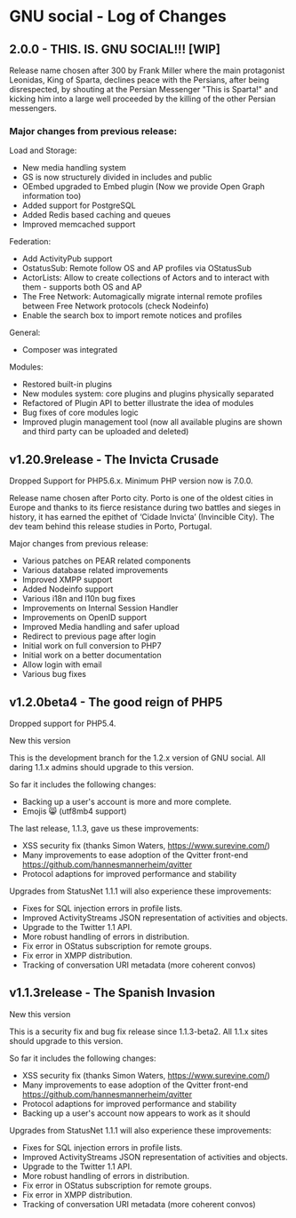 # GNU social - Log of Changes

## 2.0.0 - THIS. IS. GNU SOCIAL!!! [WIP]

Release name chosen after 300 by Frank Miller where the main protagonist Leonidas, King of Sparta, declines peace with the
Persians, after being disrespected, by shouting at the Persian Messenger "This is Sparta!" and kicking him into a large well
proceeded by the killing of the other Persian messengers.

### Major changes from previous release:

Load and Storage:
- New media handling system
- GS is now structurely divided in includes and public
- OEmbed upgraded to Embed plugin (Now we provide Open Graph information too)
- Added support for PostgreSQL
- Added Redis based caching and queues
- Improved memcached support

Federation:
- Add ActivityPub support
- OstatusSub: Remote follow OS and AP profiles via OStatusSub
- ActorLists: Allow to create collections of Actors and to interact with them - supports both OS and AP
- The Free Network: Automagically migrate internal remote profiles between Free Network protocols (check Nodeinfo)
- Enable the search box to import remote notices and profiles

General:
- Composer was integrated

Modules:
- Restored built-in plugins
- New modules system: core plugins and plugins physically separated
- Refactored of Plugin API to better illustrate the idea of modules
- Bug fixes of core modules logic
- Improved plugin management tool (now all available plugins are shown and third party can be uploaded and deleted)

## v1.20.9release - The Invicta Crusade

Dropped Support for PHP5.6.x. Minimum PHP version now is 7.0.0.

Release name chosen after Porto city. Porto is one of the oldest cities in Europe and thanks to its fierce resistance during
two battles and sieges in history, it has earned the epithet of ‘Cidade Invicta’ (Invincible City). The dev team behind this
release studies in Porto, Portugal.

Major changes from previous release:

- Various patches on PEAR related components
- Various database related improvements
- Improved XMPP support
- Added Nodeinfo support
- Various i18n and l10n bug fixes
- Improvements on Internal Session Handler
- Improvements on OpenID support
- Improved Media handling and safer upload
- Redirect to previous page after login
- Initial work on full conversion to PHP7
- Initial work on a better documentation
- Allow login with email
- Various bug fixes

## v1.2.0beta4 - The good reign of PHP5

Dropped support for PHP5.4.

New this version

This is the development branch for the 1.2.x version of GNU social. All daring 1.1.x admins should upgrade to this version.

So far it includes the following changes:

- Backing up a user's account is more and more complete.
- Emojis 😸 (utf8mb4 support)

The last release, 1.1.3, gave us these improvements:

- XSS security fix (thanks Simon Waters, https://www.surevine.com/)
- Many improvements to ease adoption of the Qvitter front-end https://github.com/hannesmannerheim/qvitter
- Protocol adaptions for improved performance and stability

Upgrades from StatusNet 1.1.1 will also experience these improvements:

- Fixes for SQL injection errors in profile lists.
- Improved ActivityStreams JSON representation of activities and objects.
- Upgrade to the Twitter 1.1 API.
- More robust handling of errors in distribution.
- Fix error in OStatus subscription for remote groups.
- Fix error in XMPP distribution.
- Tracking of conversation URI metadata (more coherent convos)

## v1.1.3release - The Spanish Invasion

New this version

This is a security fix and bug fix release since 1.1.3-beta2. All 1.1.x sites should upgrade to this version.

So far it includes the following changes:

- XSS security fix (thanks Simon Waters, https://www.surevine.com/)
- Many improvements to ease adoption of the Qvitter front-end https://github.com/hannesmannerheim/qvitter
- Protocol adaptions for improved performance and stability
- Backing up a user's account now appears to work as it should

Upgrades from StatusNet 1.1.1 will also experience these improvements:

- Fixes for SQL injection errors in profile lists.
- Improved ActivityStreams JSON representation of activities and objects.
- Upgrade to the Twitter 1.1 API.
- More robust handling of errors in distribution.
- Fix error in OStatus subscription for remote groups.
- Fix error in XMPP distribution.
- Tracking of conversation URI metadata (more coherent convos)
